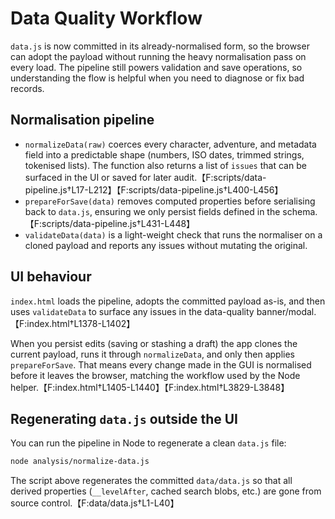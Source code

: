 # Data Quality Workflow

`data.js` is now committed in its already-normalised form, so the browser can
adopt the payload without running the heavy normalisation pass on every load.
The pipeline still powers validation and save operations, so understanding the
flow is helpful when you need to diagnose or fix bad records.

## Normalisation pipeline

* `normalizeData(raw)` coerces every character, adventure, and metadata field
  into a predictable shape (numbers, ISO dates, trimmed strings, tokenised
  lists). The function also returns a list of `issues` that can be surfaced in
  the UI or saved for later audit.【F:scripts/data-pipeline.js†L17-L212】【F:scripts/data-pipeline.js†L400-L456】
* `prepareForSave(data)` removes computed properties before serialising back to
  `data.js`, ensuring we only persist fields defined in the schema.【F:scripts/data-pipeline.js†L431-L448】
* `validateData(data)` is a light-weight check that runs the normaliser on a
  cloned payload and reports any issues without mutating the original.

## UI behaviour

`index.html` loads the pipeline, adopts the committed payload as-is, and then
uses `validateData` to surface any issues in the data-quality banner/modal.【F:index.html†L1378-L1402】

When you persist edits (saving or stashing a draft) the app clones the current
payload, runs it through `normalizeData`, and only then applies
`prepareForSave`. That means every change made in the GUI is normalised before
it leaves the browser, matching the workflow used by the Node helper.【F:index.html†L1405-L1440】【F:index.html†L3829-L3848】

## Regenerating `data.js` outside the UI

You can run the pipeline in Node to regenerate a clean `data.js` file:

```bash
node analysis/normalize-data.js
```

The script above regenerates the committed `data/data.js` so that all derived
properties (`__levelAfter`, cached search blobs, etc.) are gone from source
control.【F:data/data.js†L1-L40】
